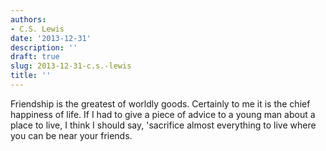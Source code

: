 ```yaml
---
authors:
- C.S. Lewis
date: '2013-12-31'
description: ''
draft: true
slug: 2013-12-31-c.s.-lewis
title: ''
---
```

Friendship is the greatest of worldly goods. Certainly to me it is the chief happiness of life. If I had to give a piece of advice to a young man about a place to live, I think I should say, 'sacrifice almost everything to live where you can be near your friends.



